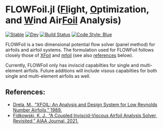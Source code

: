 # FLOWFoil.jl ([Fl]()ight, [O]()ptimization, and [W]()ind Air[Foil]() Analysis)

[![Stable](https://img.shields.io/badge/docs-stable-blue.svg)](https://byuflowlab.github.io/FLOWFoil.jl/stable)
[![Dev](https://img.shields.io/badge/docs-dev-blue.svg)](https://byuflowlab.github.io/FLOWFoil.jl/dev)
[![Build Status](https://github.com/byuflowlab/FLOWFoil.jl/actions/workflows/CI.yml/badge.svg?branch=main)](https://github.com/byuflowlab/FLOWFoil.jl/actions/workflows/CI.yml?query=branch%3Amain)
[![Code Style: Blue](https://img.shields.io/badge/code%20style-blue-4495d1.svg)](https://github.com/invenia/BlueStyle)


FLOWFoil is a two dimensional potential flow solver (panel method) for airfoils and airfoil systems.
The formulation used for FLOWFoil follows closely those of [XFoil](https://web.mit.edu/drela/Public/web/xfoil/) and [mfoil](http://www-personal.umich.edu/~kfid/codes.html) (see also [references](#References) below).

Currently, FLOWFoil only has inviscid capabilties for single and multi-element airfoils.
Future additions will include visous capabilties for both single and multi-element airfoils as well.



## References:

 - [Drela, M., “XFOIL: An Analysis and Design System for Low Reynolds Number Airfoils,” 1989.](https://doi.org/10.1007/978-3-642-84010-4_1)
 - [Fidkowski, K. J., “A Coupled Inviscid-Viscous Airfoil Analysis Solver, Revisited,” AIAA Journal, 2021.](https://doi.org/10.2514/1.J061341)

